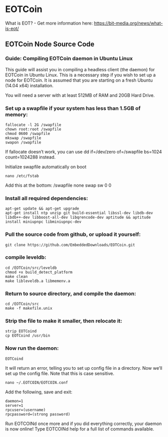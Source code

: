 # EOTCoin
What is EOT? - Get more information here: 
https://bit-media.org/news/what-is-eot/

## EOTCoin Node Source Code

### Guide: Compiling EOTCoin daemon in Ubuntu Linux

This guide will assist you in compiling a headless client (the daemon) for EOTCoin in Ubuntu Linux. This is a necessary step if you wish to set up a node for EOTCoin. It is assumed that you are starting on a fresh Ubuntu (14.04 x64) installation.

You will need a server with at least 512MB of RAM and 20GB Hard Drive. 

### Set up a swapfile if your system has less than 1.5GB of memory:

    fallocate -l 2G /swapfile
    chown root:root /swapfile
    chmod 0600 /swapfile
    mkswap /swapfile
    swapon /swapfile

If fallocate doesn’t work, you can use
    dd if=/dev/zero of=/swapfile bs=1024 count=1024288
instead.

Initialize swapfile automatically on boot

    nano /etc/fstab
Add this at the bottom: /swapfile none swap sw 0 0

### Install all required dependencies:

    apt-get update && apt-get upgrade
    apt-get install ntp unzip git build-essential libssl-dev libdb-dev libdb++-dev libboost-all-dev libqrencode-dev aptitude && aptitude install miniupnpc libminiupnpc-dev

### Pull the source code from github, or upload it yourself:
    git clone https://github.com/EmbeddedDownloads/EOTCoin.git

### compile leveldb:
    cd /EOTCoin/src/leveldb
    chmod +x build_detect_platform
    make clean
    make libleveldb.a libmemenv.a

### Return to source directory, and compile the daemon:

    cd /EOTCoin/src
    make -f makefile.unix

### Strip the file to make it smaller, then relocate it:

    strip EOTCoind
    cp EOTCoind /usr/bin

### Now run the daemon:

    EOTCoind

It will return an error, telling you to set up config file in a directory. Now we’ll set up the config file. Note that this is case sensitive.

    nano ~/.EOTCOIN/EOTCOIN.conf

Add the following, save and exit:

    daemon=1
    server=1
    rpcuser=(username)
    rpcpassword=(strong password)

Run EOTCOINd once more and if you did everything correctly, your daemon is now online! Type EOTCOINd help for a full list of commands available. 
